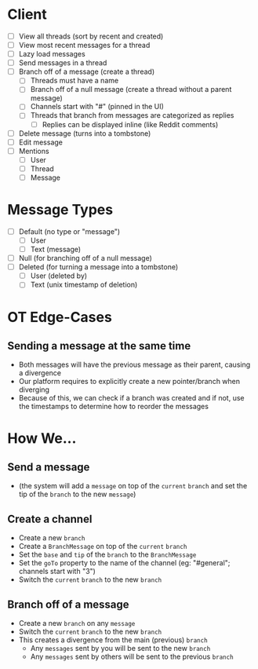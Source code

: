 # Client
- [ ] View all threads (sort by recent and created)
- [ ] View most recent messages for a thread
- [ ] Lazy load messages
- [ ] Send messages in a thread
- [ ] Branch off of a message (create a thread)
  - [ ] Threads must have a name
  - [ ] Branch off of a null message (create a thread without a parent message)
  - [ ] Channels start with "#" (pinned in the UI)
  - [ ] Threads that branch from messages are categorized as replies
    - [ ] Replies can be displayed inline (like Reddit comments)
- [ ] Delete message (turns into a tombstone)
- [ ] Edit message
- [ ] Mentions
  - [ ] User
  - [ ] Thread
  - [ ] Message

# Message Types
- [ ] Default (no type or "message")
  - [ ] User
  - [ ] Text (message)
- [ ] Null (for branching off of a null message)
- [ ] Deleted (for turning a message into a tombstone)
  - [ ] User (deleted by)
  - [ ] Text (unix timestamp of deletion)

# OT Edge-Cases
## Sending a message at the same time
- Both messages will have the previous message as their parent, causing a divergence
- Our platform requires to explicitly create a new pointer/branch when diverging
- Because of this, we can check if a branch was created and if not, use the timestamps to determine how to reorder the messages

# How We...
## Send a message
- (the system will add a `message` on top of the `current` `branch` and set the tip of the `branch` to the new `message`)

## Create a channel
- Create a new `branch`
- Create a `BranchMessage` on top of the `current` `branch`
- Set the `base` and `tip` of the `branch` to the `BranchMessage`
- Set the `goTo` property to the name of the channel (eg: "#general"; channels start with "3")
- Switch the `current` `branch` to the new `branch`

## Branch off of a message
- Create a new `branch` on any `message`
- Switch the `current` `branch` to the new `branch`
- This creates a divergence from the main (previous) `branch`
  - Any `messages` sent by you will be sent to the new `branch`
  - Any `messages` sent by others will be sent to the previous `branch`